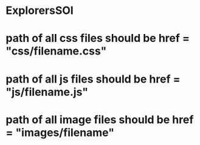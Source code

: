 # ExplorersSOI
# path of all css files should be href = "css/filename.css"
# path of all js files should be href = "js/filename.js"
# path of all image files should be href = "images/filename"
